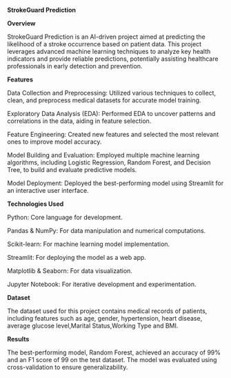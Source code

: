 **StrokeGuard Prediction**

**Overview**

StrokeGuard Prediction is an AI-driven project aimed at predicting the likelihood of a stroke occurrence based on patient data. This project leverages advanced machine learning techniques to analyze key health indicators and provide reliable predictions, potentially assisting healthcare professionals in early detection and prevention.

**Features**

Data Collection and Preprocessing: Utilized various techniques to collect, clean, and preprocess medical datasets for accurate model training.

Exploratory Data Analysis (EDA): Performed EDA to uncover patterns and correlations in the data, aiding in feature selection.

Feature Engineering: Created new features and selected the most relevant ones to improve model accuracy.

Model Building and Evaluation: Employed multiple machine learning algorithms, including Logistic Regression, Random Forest, and Decision Tree, to build and evaluate predictive models.

Model Deployment: Deployed the best-performing model using Streamlit for an interactive user interface.


**Technologies Used**

Python: Core language for development.

Pandas & NumPy: For data manipulation and numerical computations.

Scikit-learn: For machine learning model implementation.

Streamlit: For deploying the model as a web app.

Matplotlib & Seaborn: For data visualization.

Jupyter Notebook: For iterative development and experimentation.


**Dataset**

The dataset used for this project contains medical records of patients, including features such as age, gender, hypertension, heart disease, average glucose level,Marital Status,Working Type and BMI.


**Results**

The best-performing model, Random Forest, achieved an accuracy of 99% and an F1 score of 99 on the test dataset. The model was evaluated using cross-validation to ensure generalizability.
